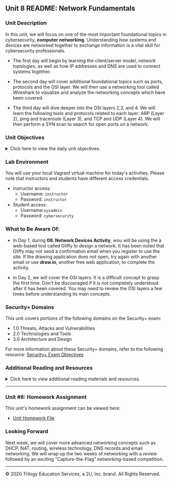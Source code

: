 ## Unit 8 README: Network Fundamentals

### Unit Description

In this unit, we will focus on one of the most important foundational topics in cybersecurity, **computer networking**. Understanding how systems and devices are networked together to exchange information is a vital skill for cybersecurity professionals.

  - The first day will begin by learning the client/server model, network topologies, as well as how IP addresses and DNS are used to connect systems together.

  - The second day will cover additional foundational topics such as ports, protocols and the OSI layer.  We will then use a networking tool called Wireshark to visualize and analyze the networking concepts which have been covered.
  
  - The third day will dive deeper into the OSI layers 2,3, and 4. We will learn the following tools and protocols related to each layer:  ARP (Layer 2), ping and traceroute (Layer 3), and  TCP and UDP (Layer 4). We will then perform a SYN scan to search for open ports on a network.


### Unit Objectives 

<details>
    <summary>Click here to view the daily unit objectives.</summary>

  <br>

- **Day 1:** Introduction to Networking

  - Identify clients, servers, requests, and responses in network communications.

  - Identify network topologies and compare their advantages and disadvantages.

  - Design a conceptual network made of various network and network security devices.

  - Convert binary numeric representations to readable IP addresses and determine which servers the IP addresses belong to.

  - Modify DNS host files to redirect the access of a website.

- **Day 2:** Ports, Protocols, and the OSI Model

  - Interpret data in network packets by analyzing their headers, payloads, and trailers.

  - Explain the role of ports in specifying a network packet's destination.

  - Associate common protocols with their assigned ports.

  - Explain how encapsulation and decapsulation allow different protocols to interact with one another.

  - Use the layers of the OSI model to identify sources of problems on a network.

  - Capture and analyze live network traffic using Wireshark.

- **Day 3:** Following Data Through Layers 2,3, and 4

  - Define enumeration as a set of methods used by security professionals and hackers to determine network vulnerabilities.

  - Use Wireshark to visualize and analyze ARP activity, including ARP spoofing.

  - Use `ping` and `fping`  to determine if hosts are up and accepting connections.

  - Use `traceroute` to troubleshoot networking communication issues between two devices.

  - Define and distinguish TCP and UDP.

  - Analyze TCP traffic in Wireshark.

  - Analyze SYN scans to determine the availability of ports on a network.

</details>


### Lab Environment

You will use your local Vagrant virtual machine for today's activities. Please note that instructors and students have different access credentials.

  - Instructor access:
    - Username: `instructor`
    - Password: `instructor`
  - Student access:
    - Username:`sysadmin`
    - Password: `cybersecurity`

### What to Be Aware Of:

- In Day 1, during **08. Network Devices Activity**,  wou will be using the a web-based tool called Gliffy to design a network. It has been noted that Gliffy may not send a confirmation email when you register to use the site.  If the drawing application does not open, try again with another email or use **draw.io**, another free web application, to complete the activity.

- In Day 2, we will cover the OSI layers. It is a difficult concept to grasp the first time. Don't be discouraged if it is not completely understood after it has been covered.  You may need to review the OSI layers a few times before understanding its main concepts.

### Security+ Domains 

This unit covers portions of the following domains on the Security+ exam:

- 1.0 Threats, Attacks and Vulnerabilities
- 2.0 Technologies and Tools
- 3.0 Architecture and Design

For more information about these Security+ domains, refer to the following resource: [Security+ Exam Objectives](https://www.comptia.jp/pdf/Security%2B%20SY0-501%20Exam%20Objectives.pdf)


### Additional Reading and Resources

<details> 
<summary> Click here to view additional reading materials and resources. </summary>
</br>

These resources are provided as optional, recommended resources to supplement the concepts covered in this unit.


- **Day 1 Resources**

  - [GeeksForGeeks.org: Basics of Computer Networking](https://www.geeksforgeeks.org/basics-computer-networking/)
  - [howdns.works: How DNS Works](https://howdns.works/)


- **Day 2 Resources**

  - [GeeksForGeeks.org: Layers of the OSI Model](https://www.geeksforgeeks.org/layers-osi-model/)
  - [cybrary.it: A Trick to Remember the OSI Model 7 Layers](https://www.cybrary.it/0p3n/osi-model-7-layers-basic-understanding/)
  - [Video: Wireshark Tutorial for Beginners](https://www.youtube.com/watch?v=TkCSr30UojM&feature=youtu.be)

- **Day 3 Resources**)

  - [Wikipedia: ARP Spoofing](https://en.wikipedia.org/wiki/ARP_spoofing)


</details>

---

### Unit #8: Homework Assignment

This unit's homework assignment can be viewed here: 

- [Unit Homework File](../../2-Homework/08-Networking-Fundamentals/readme.md)

### Looking Forward 

Next week, we will cover more advanced networking concepts such as DHCP, NAT, routing, wireless technology, DNS records and email networking. We will wrap up the two weeks of networking with a review followed by an exciting "Capture-the-Flag" networking-based competition.

---


© 2020 Trilogy Education Services, a 2U, Inc. brand. All Rights Reserved.    
